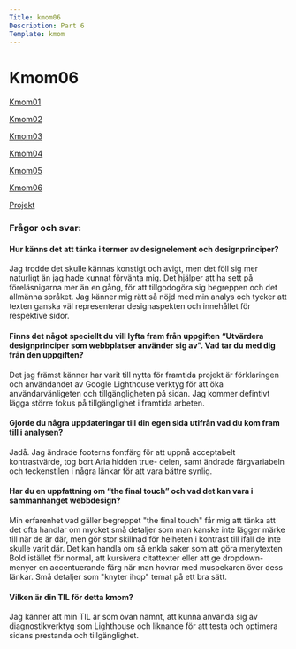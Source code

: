 ```yaml
---
Title: kmom06
Description: Part 6
Template: kmom
---
```


Kmom06
==================

<div class="kmom-sidenav">
    <p><a href="kmom01"><i class="fas fa-dice-one"></i> Kmom01</a></p>
    <p><a href="kmom02"><i class="fas fa-dice-two"></i> Kmom02</a></p>
    <p><a href="kmom03"><i class="fas fa-dice-three"></i> Kmom03</a></p>
    <p><a href="kmom04"><i class="fas fa-dice-four"></i> Kmom04</a></p>
    <p><a href="kmom05"><i class="fas fa-dice-five"></i> Kmom05</a></p>
    <p><a href="kmom06"><i class="fas fa-dice-six"></i> Kmom06</a></p>
    <p><a href="kmom10"><i class="fas fa-tasks"></i> Projekt</a></p>
</div>
<div class="kmom-text">
    <h3>Frågor och svar:</h3>
    <h4>Hur känns det att tänka i termer av designelement och designprinciper?</h4>
    <p>Jag trodde det skulle kännas konstigt och avigt, men det föll sig mer naturligt än jag hade kunnat förvänta mig. Det hjälper att ha sett på föreläsnigarna mer än en gång, för att tillgodogöra sig begreppen och det allmänna språket. Jag känner mig rätt så nöjd med min analys och tycker att texten ganska väl representerar designaspekten och innehållet för respektive sidor.</p>
    <h4>Finns det något speciellt du vill lyfta fram från uppgiften “Utvärdera designprinciper som webbplatser använder sig av”. Vad tar du med dig från den uppgiften?</h4>
    <p>Det jag främst känner har varit till nytta för framtida projekt är förklaringen och användandet av Google Lighthouse verktyg för att öka användarvänligeten och tillgängligheten på sidan. Jag kommer defintivt lägga större fokus på tillgänglighet i framtida arbeten.</p>
    <h4>Gjorde du några uppdateringar till din egen sida utifrån vad du kom fram till i analysen?</h4>
    <p>Jadå. Jag ändrade footerns fontfärg för att uppnå acceptabelt kontrastvärde, tog bort Aria hidden true- delen, samt ändrade färgvariabeln och teckenstilen i några länkar för att vara bättre synlig. </p>
    <h4>Har du en uppfattning om “the final touch” och vad det kan vara i sammanhanget webbdesign?</h4>
    <p>Min erfarenhet vad gäller begreppet "the final touch" får mig att tänka att det ofta handlar om mycket små detaljer som man kanske inte lägger märke till när de är där, men gör stor skillnad för helheten i kontrast till ifall de inte skulle varit där. Det kan handla om så enkla saker som att göra menytexten Bold istället för normal, att kursivera citattexter eller att ge dropdown-menyer en accentuerande färg när man hovrar med muspekaren över dess länkar. Små detaljer som "knyter ihop" temat på ett bra sätt.</p>
    <h4>Vilken är din TIL för detta kmom?</h4>
    <p>Jag känner att min TIL är som ovan nämnt, att kunna använda sig av diagnostikverktyg som Lighthouse och liknande för att testa och optimera sidans prestanda och tillgänglighet.</p>
    <p><a href="kmom05"><i class="far fa-arrow-alt-circle-left"></i></a>  <a href="kmom10"><i class="far fa-arrow-alt-circle-right"></i></a></p>